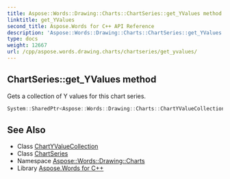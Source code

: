```yaml
---
title: Aspose::Words::Drawing::Charts::ChartSeries::get_YValues method
linktitle: get_YValues
second_title: Aspose.Words for C++ API Reference
description: 'Aspose::Words::Drawing::Charts::ChartSeries::get_YValues method. Gets a collection of Y values for this chart series in C++.'
type: docs
weight: 12667
url: /cpp/aspose.words.drawing.charts/chartseries/get_yvalues/
---
```

## ChartSeries::get_YValues method


Gets a collection of Y values for this chart series.

```cpp
System::SharedPtr<Aspose::Words::Drawing::Charts::ChartYValueCollection> Aspose::Words::Drawing::Charts::ChartSeries::get_YValues()
```

## See Also

* Class [ChartYValueCollection](../../chartyvaluecollection/)
* Class [ChartSeries](../)
* Namespace [Aspose::Words::Drawing::Charts](../../)
* Library [Aspose.Words for C++](../../../)
